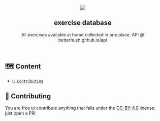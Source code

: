 <div align="center">
  
<img src="https://github.com/user-attachments/assets/30683aa8-a6be-4ff2-8fba-c26abbe0a4b9" />

<h2> exercise database </h2>

All exercises available at home collected in one place. API @ betterhush.github.io/api
<br/><br/><br/>
</div>

## 🗺️ Content

- [<code>🔨 Contributing</code>](#-contributing)

## 🔨 Contributing
You are free to contribute anything that falls under the [CC-BY-4.0](https://choosealicense.com/licenses/cc-by-4.0/) license; just open a PR!
